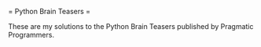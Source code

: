 = Python Brain Teasers =

These are my solutions to the Python Brain Teasers published by Pragmatic Programmers.
